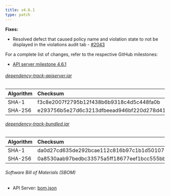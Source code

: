 ```yaml
---
title: v4.6.1
type: patch
---
```


**Fixes:**

* Resolved defect that caused policy name and violation state to not be displayed in the violations audit tab - [#2043]

For a complete list of changes, refer to the respective GitHub milestones:

* [API server milestone 4.6.1](https://github.com/DependencyTrack/dependency-track/milestone/28?closed=1)

###### [dependency-track-apiserver.jar](https://github.com/DependencyTrack/dependency-track/releases/download/4.6.1/dependency-track-apiserver.jar)

| Algorithm | Checksum                                                         |
|:----------|:-----------------------------------------------------------------|
| SHA-1     | f3c8e2007f2795b12f438b6b9318c4d5c448fa0b                         |
| SHA-256   | e293756b5e27d6c3213dfbeead946bf220d278d418c817c74a81fda395764977 |

###### [dependency-track-bundled.jar](https://github.com/DependencyTrack/dependency-track/releases/download/4.6.1/dependency-track-bundled.jar)

| Algorithm | Checksum                                                         |
|:----------|:-----------------------------------------------------------------|
| SHA-1     | da0d27cd635de292bcae112c816b97c1b1d50107                         |
| SHA-256   | 0a8530aab97bedbc33575a5ff18677eef1bcc555bb038150229bc5147c7ef522 |

###### Software Bill of Materials (SBOM)

* API Server: [bom.json](https://github.com/DependencyTrack/dependency-track/releases/download/4.6.1/bom.json)

[#2043]: https://github.com/DependencyTrack/dependency-track/issues/2043